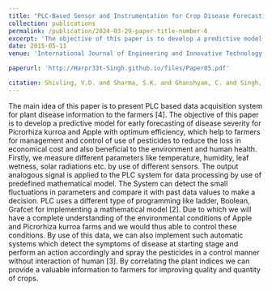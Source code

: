 ```yaml
---
title: "PLC-Based Sensor and Instrumentation for Crop Disease Forecasting System"
collection: publications
permalink: /publication/2024-03-29-paper-title-number-6
excerpt: 'The objective of this paper is to develop a predictive model for early forecasting of disease severity for Picrorhiza kurroa and Apple with optimum efficiency, which help to farmers for management and control of use of pesticides to reduce the loss in economical cost and also beneficial to the environment and human health. '
date: 2015-05-11
venue: 'International Journal of Engineering and Innovative Technology (IJEIT)'

paperurl: 'http://Harpr33t-Singh.github.io/files/Paper05.pdf'

citation: Shivling, V.D. and Sharma, S.K. and Ghanshyam, C. and Singh, Harpreet and Dogra, Shubhani (2015). &quot;PLC-Based Sensor and Instrumentation for Crop Disease Forecasting System.&quot; <i>International Journal of Engineering and Innovative Technology (IJEIT)</i>., 8(17), 45, 4787-4791.4 (11). pp. 69-73. ISSN 2277-3754'
---
```


The main idea of this paper is to present PLC based data acquisition system for plant disease information to the farmers [4]. The objective of this paper is to develop a predictive model for early forecasting of disease severity for Picrorhiza kurroa and Apple with optimum efficiency, which help to farmers for management and control of use of pesticides to reduce the loss in economical cost and also beneficial to the environment and human health. Firstly, we measure different parameters like temperature, humidity, leaf wetness, solar radiations etc. by use of different sensors. The output analogous signal is applied to the PLC system for data processing by use of predefined mathematical model. The System can detect the small fluctuations in parameters and compare it with past data values to make a decision. PLC uses a different type of programming like ladder, Boolean, Grafcet for implementing a mathematical model [2]. Due to which we will have a complete understanding of the environmental conditions of Apple and Picrorhiza kurroa farms and we would thus able to control these conditions. By use of this data, we can also implement such automatic systems which detect the symptoms of disease at starting stage and perform an action accordingly and spray the pesticides in a control manner without interaction of human [3]. By correlating the plant indices we can provide a valuable information to farmers for improving quality and quantity of crops.


